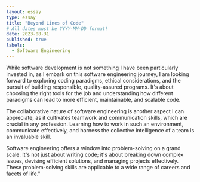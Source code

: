 ```yaml
---
layout: essay
type: essay
title: "Beyond Lines of Code"
# All dates must be YYYY-MM-DD format!
date: 2023-08-31
published: true
labels:
  - Software Engineering
---
```


While software development is not something I have been particularly invested in, as I embark on this software engineering journey, I am looking forward to exploring coding paradigms, ethical considerations, and the pursuit of building responsible, quality-assured programs. It's about choosing the right tools for the job and understanding how different paradigms can lead to more efficient, maintainable, and scalable code.

The collaborative nature of software engineering is another aspect I can appreciate, as it cultivates teamwork and communication skills, which are crucial in any profession. Learning how to work in such an environment, communicate effectively, and harness the collective intelligence of a team is an invaluable skill.

Software engineering offers a window into problem-solving on a grand scale. It's not just about writing code; it's about breaking down complex issues, devising efficient solutions, and managing projects effectively. These problem-solving skills are applicable to a wide range of careers and facets of life."
